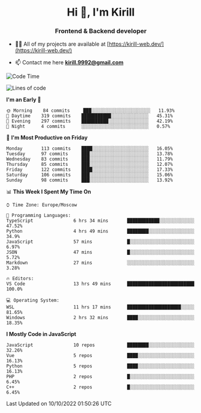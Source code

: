 <h1 align="center">Hi 👋, I'm Kirill</h1>
<h3 align="center">Frontend & Backend developer</h3>

- 👨‍💻 All of my projects are available at [https://kirill-web.dev/](https://kirill-web.dev/)

- 📫 Contact me here **kirill.9992@gmail.com**











<!--START_SECTION:waka-->
![Code Time](http://img.shields.io/badge/Code%20Time-1%2C152%20hrs%2047%20mins-blue)

![Lines of code](https://img.shields.io/badge/From%20Hello%20World%20I%27ve%20Written-526%20Thousand%20lines%20of%20code-blue)

**I'm an Early 🐤** 

```text
🌞 Morning    84 commits     ███░░░░░░░░░░░░░░░░░░░░░░   11.93% 
🌆 Daytime    319 commits    ███████████░░░░░░░░░░░░░░   45.31% 
🌃 Evening    297 commits    ██████████░░░░░░░░░░░░░░░   42.19% 
🌙 Night      4 commits      ░░░░░░░░░░░░░░░░░░░░░░░░░   0.57%

```
📅 **I'm Most Productive on Friday** 

```text
Monday       113 commits    ████░░░░░░░░░░░░░░░░░░░░░   16.05% 
Tuesday      97 commits     ███░░░░░░░░░░░░░░░░░░░░░░   13.78% 
Wednesday    83 commits     ███░░░░░░░░░░░░░░░░░░░░░░   11.79% 
Thursday     85 commits     ███░░░░░░░░░░░░░░░░░░░░░░   12.07% 
Friday       122 commits    ████░░░░░░░░░░░░░░░░░░░░░   17.33% 
Saturday     106 commits    ███░░░░░░░░░░░░░░░░░░░░░░   15.06% 
Sunday       98 commits     ███░░░░░░░░░░░░░░░░░░░░░░   13.92%

```


📊 **This Week I Spent My Time On** 

```text
⌚︎ Time Zone: Europe/Moscow

💬 Programming Languages: 
TypeScript               6 hrs 34 mins       ████████████░░░░░░░░░░░░░   47.52% 
Python                   4 hrs 49 mins       ████████░░░░░░░░░░░░░░░░░   34.9% 
JavaScript               57 mins             █░░░░░░░░░░░░░░░░░░░░░░░░   6.97% 
JSON                     47 mins             █░░░░░░░░░░░░░░░░░░░░░░░░   5.72% 
Markdown                 27 mins             ░░░░░░░░░░░░░░░░░░░░░░░░░   3.28%

🔥 Editors: 
VS Code                  13 hrs 49 mins      █████████████████████████   100.0%

💻 Operating System: 
WSL                      11 hrs 17 mins      ████████████████████░░░░░   81.65% 
Windows                  2 hrs 32 mins       ████░░░░░░░░░░░░░░░░░░░░░   18.35%

```

**I Mostly Code in JavaScript** 

```text
JavaScript               10 repos            ████████░░░░░░░░░░░░░░░░░   32.26% 
Vue                      5 repos             ████░░░░░░░░░░░░░░░░░░░░░   16.13% 
Python                   5 repos             ████░░░░░░░░░░░░░░░░░░░░░   16.13% 
PHP                      2 repos             █░░░░░░░░░░░░░░░░░░░░░░░░   6.45% 
C++                      2 repos             █░░░░░░░░░░░░░░░░░░░░░░░░   6.45%

```



 Last Updated on 10/10/2022 01:50:26 UTC
<!--END_SECTION:waka-->
